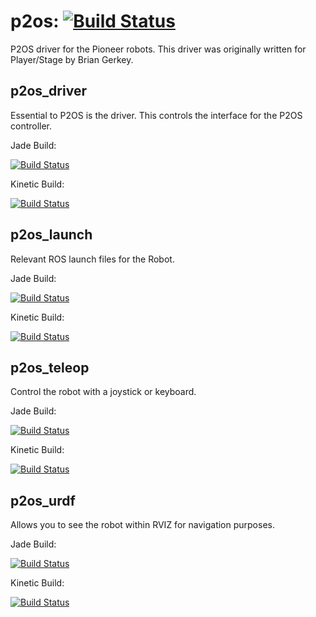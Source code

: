 p2os: [![Build Status](https://travis-ci.org/allenh1/p2os.svg?branch=master)](https://travis-ci.org/allenh1/p2os)
====

P2OS driver for the Pioneer robots. This driver was originally written for Player/Stage by Brian Gerkey.

p2os_driver
-----------

Essential to P2OS is the driver. This controls the interface for the P2OS controller. 

Jade Build:

[![Build Status](http://build.ros.org/job/Jbin_uT32__p2os_driver__ubuntu_trusty_i386__binary/1/badge/icon)](http://build.ros.org/job/Jbin_uT32__p2os_driver__ubuntu_trusty_i386__binary/1/)

Kinetic Build:

[![Build Status](http://build.ros.org/job/Ksrc_uX__p2os_driver__ubuntu_xenial__source/badge/icon)](http://build.ros.org/job/Ksrc_uX__p2os_driver__ubuntu_xenial__source/)

p2os_launch
-----------

Relevant ROS launch files for the Robot. 

Jade Build:

[![Build Status](http://build.ros.org/job/Jbin_uT32__p2os_launch__ubuntu_trusty_i386__binary/1/badge/icon)](http://build.ros.org/job/Jbin_uT32__p2os_launch__ubuntu_trusty_i386__binary/1/)

Kinetic Build:

[![Build Status](http://build.ros.org/job/Ksrc_uX__p2os_launch__ubuntu_xenial__source/badge/icon)](http://build.ros.org/job/Ksrc_uX__p2os_launch__ubuntu_xenial__source/)

p2os_teleop
-----------

Control the robot with a joystick or keyboard. 

Jade Build:

[![Build Status](http://build.ros.org/job/Jbin_uT32__p2os_teleop__ubuntu_trusty_i386__binary/1//badge/icon)](http://build.ros.org/job/Jbin_uT32__p2os_teleop__ubuntu_trusty_i386__binary/1/)

Kinetic Build:

[![Build Status](http://build.ros.org/job/Ksrc_uX__p2os_teleop__ubuntu_xenial__source/badge/icon)](http://build.ros.org/job/Ksrc_uX__p2os_teleop__ubuntu_xenial__source/)

p2os_urdf
---------

Allows you to see the robot within RVIZ for navigation purposes. 

Jade Build:

[![Build Status](http://build.ros.org/job/Jsrc_uT__p2os_urdf__ubuntu_trusty__source/2/badge/icon)](http://build.ros.org/job/Jsrc_uT__p2os_urdf__ubuntu_trusty__source/2/)

Kinetic Build:

[![Build Status](http://build.ros.org/job/Ksrc_uX__p2os_urdf__ubuntu_xenial__source/badge/icon)](http://build.ros.org/job/Ksrc_uX__p2os_urdf__ubuntu_xenial__source)
